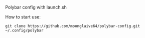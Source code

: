 Polybar config with launch.sh

How to start use:

```
git clone https://github.com/moonglaive64/polybar-config.git ~/.config/polybar
```
